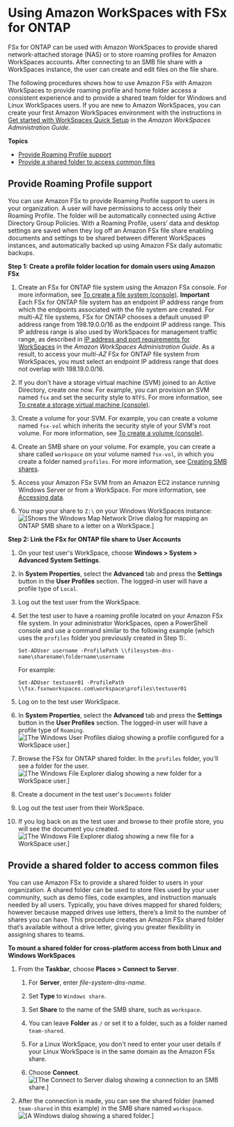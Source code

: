 # Using Amazon WorkSpaces with FSx for ONTAP<a name="using-workspaces"></a>

FSx for ONTAP can be used with Amazon WorkSpaces to provide shared network\-attached storage \(NAS\) or to store roaming profiles for Amazon WorkSpaces accounts\. After connecting to an SMB file share with a WorkSpaces instance, the user can create and edit files on the file share\.

The following procedures shows how to use Amazon FSx with Amazon WorkSpaces to provide roaming profile and home folder access a consistent experience and to provide a shared team folder for Windows and Linux WorkSpaces users\. If you are new to Amazon WorkSpaces, you can create your first Amazon WorkSpaces environment with the instructions in [Get started with WorkSpaces Quick Setup](https://docs.aws.amazon.com/workspaces/latest/adminguide/getting-started.html) in the *Amazon WorkSpaces Administration Guide*\.

**Topics**
+ [Provide Roaming Profile support](#workspace-roaming-profile)
+ [Provide a shared folder to access common files](#workspace-shared-folder)

## Provide Roaming Profile support<a name="workspace-roaming-profile"></a>

You can use Amazon FSx to provide Roaming Profile support to users in your organization\. A user will have permissions to access only their Roaming Profile\. The folder will be automatically connected using Active Directory Group Policies\. With a Roaming Profile, users’ data and desktop settings are saved when they log off an Amazon FSx file share enabling documents and settings to be shared between different WorkSpaces instances, and automatically backed up using Amazon FSx daily automatic backups\.

**Step 1: Create a profile folder location for domain users using Amazon FSx**

1. Create an FSx for ONTAP file system using the Amazon FSx console\. For more information, see [To create a file system \(console\)](managing-file-systems.md#create-MAZ-file-system-console)\.
**Important**  
Each FSx for ONTAP file system has an endpoint IP address range from which the endpoints associated with the file system are created\. For multi\-AZ file systems, FSx for ONTAP chooses a default unused IP address range from 198\.19\.0\.0/16 as the endpoint IP address range\. This IP address range is also used by WorkSpaces for management traffic range, as described in [IP address and port requirements for WorkSpaces](https://docs.aws.amazon.com/workspaces/latest/adminguide/workspaces-port-requirements.html) in the *Amazon WorkSpaces Administration Guide*\. As a result, to access your *multi\-AZ* FSx for ONTAP file system from WorkSpaces, you must select an endpoint IP address range that does not overlap with 198\.19\.0\.0/16\.

1. If you don't have a storage virtual machine \(SVM\) joined to an Active Directory, create one now\. For example, you can provision an SVM named `fsx` and set the security style to `NTFS`\. For more information, see [To create a storage virtual machine \(console\)](managing-svms.md#create-svm-console)\.

1. Create a volume for your SVM\. For example, you can create a volume named `fsx-vol` which inherits the security style of your SVM's root volume\. For more information, see [To create a volume \(console\)](managing-volumes.md#create-volume-console)\.

1. Create an SMB share on your volume\. For example, you can create a share called `workspace` on your volume named `fsx-vol`, in which you create a folder named `profiles`\. For more information, see [Creating SMB shares](create-smb-shares.md)\.

1. Access your Amazon FSx SVM from an Amazon EC2 instance running Windows Server or from a WorkSpace\. For more information, see [Accessing data](supported-fsx-clients.md)\.

1. You map your share to `Z:\` on your Windows WorkSpaces instance:  
![\[Shows the Windows Map Network Drive dialog for mapping an ONTAP SMB share to a letter on a WorkSpace.\]](http://docs.aws.amazon.com/fsx/latest/ONTAPGuide/images/workspace-map-drive.png)

**Step 2: Link the FSx for ONTAP file share to User Accounts**

1. On your test user's WorkSpace, choose **Windows > System > Advanced System Settings**\. 

1. In **System Properties**, select the **Advanced** tab and press the **Settings** button in the **User Profiles** section\. The logged\-in user will have a profile type of `Local`\.

1. Log out the test user from the WorkSpace\.

1. Set the test user to have a roaming profile located on your Amazon FSx file system\. In your administrator WorkSpaces, open a PowerShell console and use a command similar to the following example \(which uses the `profiles` folder you previously created in Step 1\):\.

   ```
   Set-ADUser username -ProfilePath \\filesystem-dns-name\sharename\foldername\username
   ```

   For example:

   ```
   Set-ADUser testuser01 -ProfilePath \\fsx.fsxnworkspaces.com\workspace\profiles\testuser01
   ```

1. Log on to the test user WorkSpace\.

1. In **System Properties**, select the **Advanced** tab and press the **Settings** button in the **User Profiles** section\. The logged\-in user will have a profile type of `Roaming`\.  
![\[The Windows User Profiles dialog showing a profile configured for a WorkSpace user.\]](http://docs.aws.amazon.com/fsx/latest/ONTAPGuide/images/workspace-profiles.png)

1. Browse the FSx for ONTAP shared folder\. In the `profiles` folder, you'll see a folder for the user\.  
![\[The Windows File Explorer dialog showing a new folder for a WorkSpace user.\]](http://docs.aws.amazon.com/fsx/latest/ONTAPGuide/images/workspace-new-folder.png)

1. Create a document in the test user's `Documents` folder

1. Log out the test user from their WorkSpace\.

1. If you log back on as the test user and browse to their profile store, you will see the document you created\.  
![\[The Windows File Explorer dialog showing a new file for a WorkSpace user.\]](http://docs.aws.amazon.com/fsx/latest/ONTAPGuide/images/workspace-new-file.png)

## Provide a shared folder to access common files<a name="workspace-shared-folder"></a>

You can use Amazon FSx to provide a shared folder to users in your organization\. A shared folder can be used to store files used by your user community, such as demo files, code examples, and instruction manuals needed by all users\. Typically, you have drives mapped for shared folders; however because mapped drives use letters, there’s a limit to the number of shares you can have\. This procedure creates an Amazon FSx shared folder that’s available without a drive letter, giving you greater flexibility in assigning shares to teams\.

**To mount a shared folder for cross\-platform access from both Linux and Windows WorkSpaces**

1. From the **Taskbar**, choose **Places > Connect to Server**\.

   1. For **Server**, enter *file\-system\-dns\-name*\.

   1. Set **Type** to `Windows share`\.

   1. Set **Share** to the name of the SMB share, such as `workspace`\.

   1. You can leave **Folder** as `/` or set it to a folder, such as a folder named `team-shared`\.

   1. For a Linux WorkSpace, you don't need to enter your user details if your Linux WorkSpace is in the same domain as the Amazon FSx share\.

   1. Choose **Connect**\.  
![\[The Connect to Server dialog showing a connection to an SMB share.\]](http://docs.aws.amazon.com/fsx/latest/ONTAPGuide/images/workspace-connect.png)

1. After the connection is made, you can see the shared folder \(named `team-shared` in this example\) in the SMB share named `workspace`\.  
![\[A Windows dialog showing a shared folder.\]](http://docs.aws.amazon.com/fsx/latest/ONTAPGuide/images/workspace-mounted.png)